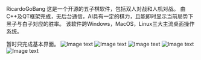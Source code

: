 RicardoGoBang
这是一个开源的五子棋软件，包括双人对战和人机对战。
由C++及QT框架完成，无后台通信，AI具有一定的棋力，且能即时显示当前局势下黑子与白子对应的胜率。
该软件跨Windows，MacOS，Linux三大主流桌面操作系统。

暂时只完成基本界面。
![Image text](https://github.com/maplefan/RicardoGoBang/blob/master/ScreenShot/SceenShot1.png)
![Image text](https://github.com/maplefan/RicardoGoBang/blob/master/ScreenShot/SceenShot2.png)
![Image text](https://github.com/maplefan/RicardoGoBang/blob/master/ScreenShot/SceenShot3.png)
![Image text](https://github.com/maplefan/RicardoGoBang/blob/master/ScreenShot/SceenShot4.png)
![Image text](https://github.com/maplefan/RicardoGoBang/blob/master/ScreenShot/SceenShot5.png)
